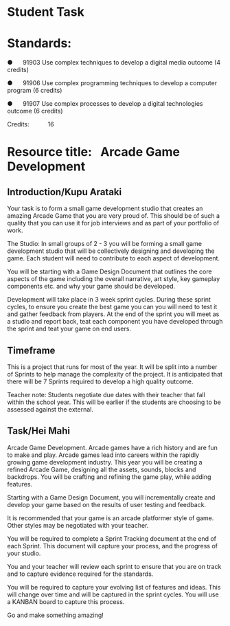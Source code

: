 # Student Task

# Standards:

●      91903 Use complex techniques to develop a digital media outcome (4 credits)

●      91906 Use complex programming techniques to develop a computer program (6 credits)

●      91907 Use complex processes to develop a digital technologies outcome (6 credits)

Credits:           16

# Resource title:   Arcade Game Development

## Introduction/Kupu Arataki

Your task is to form a small game development studio that creates an amazing Arcade Game that you are very proud of. This should be of such a quality that you can use it for job interviews and as part of your portfolio of work.

The Studio: In small groups of 2 - 3 you will be forming a small game development studio that will be collectively designing and developing the game. Each student will need to contribute to each aspect of development.

You will be starting with a Game Design Document that outlines the core aspects of the game including the overall narrative, art style, key gameplay components etc. and why your game should be developed.

Development will take place in 3 week sprint cycles. During these sprint cycles, to ensure you create the best game you can you will need to test it and gather feedback from players. At the end of the sprint you will meet as a studio and report back, teat each component you have developed through the sprint and teat your game on end users. 

## Timeframe

This is a project that runs for most of the year. It will be split into a number of Sprints to help manage the complexity of the project. It is anticipated that there will be 7 Sprints required to develop a high quality outcome.

Teacher note: Students negotiate due dates with their teacher that fall within the school year. This will be earlier if the students are choosing to be assessed against the external.

## Task/Hei Mahi

Arcade Game Development. Arcade games have a rich history and are fun to make and play. Arcade games lead into careers within the rapidly growing game development industry. This year you will be creating a refined Arcade Game, designing all the assets, sounds, blocks and backdrops. You will be crafting and refining the game play, while adding features.

Starting with a Game Design Document, you will incrementally create and develop your game based on the results of user testing and feedback.

It is recommended that your game is an arcade platformer style of game. Other styles may be negotiated with your teacher.

You will be required to complete a Sprint Tracking document at the end of each Sprint. This document will capture your process, and the progress of your studio.

You and your teacher will review each sprint to ensure that you are on track and to capture evidence required for the standards.

You will be required to capture your evolving list of features and ideas. This will change over time and will be captured in the sprint cycles. You will use a KANBAN board to capture this process.

Go and make something amazing!